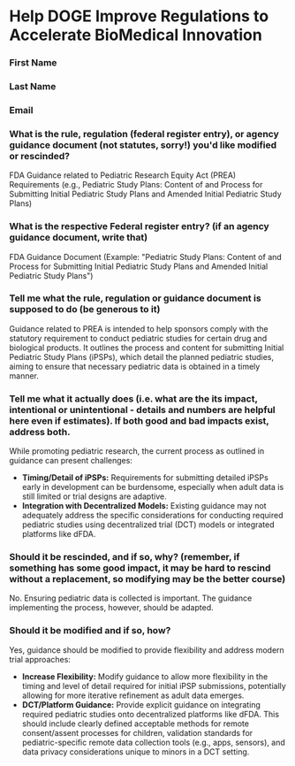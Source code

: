 # Help DOGE Improve Regulations to Accelerate BioMedical Innovation

### First Name

### Last Name

### Email

### What is the rule, regulation (federal register entry), or agency guidance document (not statutes, sorry!) you'd like modified or rescinded?

FDA Guidance related to Pediatric Research Equity Act (PREA) Requirements (e.g., Pediatric Study Plans: Content of and Process for Submitting Initial Pediatric Study Plans and Amended Initial Pediatric Study Plans)

### What is the respective Federal register entry? (if an agency guidance document, write that)

FDA Guidance Document (Example: "Pediatric Study Plans: Content of and Process for Submitting Initial Pediatric Study Plans and Amended Initial Pediatric Study Plans")

### Tell me what the rule, regulation or guidance document is supposed to do (be generous to it)

Guidance related to PREA is intended to help sponsors comply with the statutory requirement to conduct pediatric studies for certain drug and biological products. It outlines the process and content for submitting Initial Pediatric Study Plans (iPSPs), which detail the planned pediatric studies, aiming to ensure that necessary pediatric data is obtained in a timely manner.

### Tell me what it actually does (i.e. what are the its impact, intentional or unintentional - details and numbers are helpful here even if estimates). If both good and bad impacts exist, address both.

While promoting pediatric research, the current process as outlined in guidance can present challenges:
*   **Timing/Detail of iPSPs:** Requirements for submitting detailed iPSPs early in development can be burdensome, especially when adult data is still limited or trial designs are adaptive.
*   **Integration with Decentralized Models:** Existing guidance may not adequately address the specific considerations for conducting required pediatric studies using decentralized trial (DCT) models or integrated platforms like dFDA.

### Should it be rescinded, and if so, why? (remember, if something has some good impact, it may be hard to rescind without a replacement, so modifying may be the better course)

No. Ensuring pediatric data is collected is important. The guidance implementing the process, however, should be adapted.

### Should it be modified and if so, how?

Yes, guidance should be modified to provide flexibility and address modern trial approaches:
*   **Increase Flexibility:** Modify guidance to allow more flexibility in the timing and level of detail required for initial iPSP submissions, potentially allowing for more iterative refinement as adult data emerges.
*   **DCT/Platform Guidance:** Provide explicit guidance on integrating required pediatric studies onto decentralized platforms like dFDA. This should include clearly defined acceptable methods for remote consent/assent processes for children, validation standards for pediatric-specific remote data collection tools (e.g., apps, sensors), and data privacy considerations unique to minors in a DCT setting. 